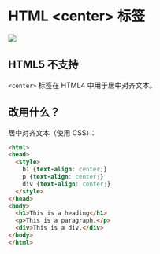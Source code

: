 HTML \<center> 标签
===

[![](https://shields.io/badge/HTML5-已弃用/过时-yellow?logo=HTML5)](https://caniuse.com/?search=<center>)

## HTML5 不支持

`<center>` 标签在 HTML4 中用于居中对齐文本。

## 改用什么？

居中对齐文本（使用 CSS）：

```html idoc:preview:iframe
<html>
<head>
  <style>
    h1 {text-align: center;}
    p {text-align: center;}
    div {text-align: center;}
  </style>
</head>
<body>
  <h1>This is a heading</h1>
  <p>This is a paragraph.</p>
  <div>This is a div.</div>
</body>
</html>
```
